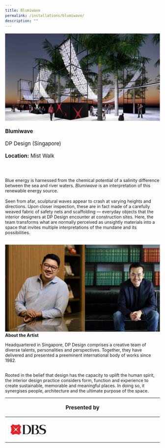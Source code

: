 ```yaml
---
title: Blumiwave
permalink: /installations/blumiwave/
description: ""
---
```

<p style="font-size:17px; line-height:40px">
	
<img src="/images/Installations/blumiwave.jpg">
<b>Blumiwave</b><br>
DP Design (Singapore)<br>
<b>Location:</b> Mist Walk

<br><br>
Blue energy is harnessed from the chemical potential of a salinity difference between the sea and river waters. <i>Blumiwave</i> is an interpretation of this renewable energy source.
<br><br>
Seen from afar, sculptural waves appear to crash at varying heights and directions. Upon closer inspection, these are in fact made of a carefully weaved fabric of safety nets and scaffolding — everyday objects that the interior designers at DP Design encounter at construction sites. Here, the team transforms what are normally perceived as unsightly materials into a space that invites multiple interpretations of the mundane and its possibilities.
<br><br>

<img src="/images/Installations/2nd%20release/website.jpg">
<br>
<b>About the Artist</b><br>
	
Headquartered in Singapore, DP Design comprises a creative team of diverse talents, personalities and perspectives. Together, they have delivered and presented a preeminent international body of works since 1982.<br><br>

Rooted in the belief that design has the capacity to uplift the human spirit, the interior design practice considers form, function and experience to create sustainable, memorable and meaningful places. In doing so, it synergises people, architecture and the ultimate purpose of the space.
<br>
<table style="width:100%">
<thead><tr><th colspan="4"><p style="font-size: 17px; line-height: 20px">Presented by</p></th>
	</tr></thead>
	<tbody>
		<tr>
			<td style="width:30%"><a href="https://www.dbs.com/livemore/index.html" target="_blank"><img src="/images/About/Sponsor%20Acknowledgement/dbs_resized%20web%20version.png" align="left"></a></td>
			<td style="width:70%"></td>
		</tr>
	</tbody>
</table></p>